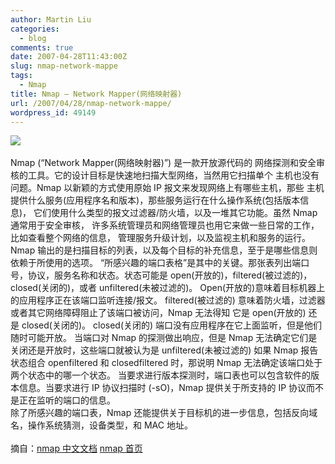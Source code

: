 ```yaml
---
author: Martin Liu
categories:
  - blog
comments: true
date: 2007-04-28T11:43:00Z
slug: nmap-network-mappe
tags:
  - Nmap
title: Nmap — Network Mapper(网络映射器)
url: /2007/04/28/nmap-network-mappe/
wordpress_id: 49149
---
```


[![](http://images.insecure.org/nmap/images/nmap_bnr_euroboy.jpg)](http://images.insecure.org/nmap/images/nmap_bnr_euroboy.jpg)<br /><br />Nmap (“Network Mapper(网络映射器)”) 是一款开放源代码的 网络探测和安全审核的工具。它的设计目标是快速地扫描大型网络，当然用它扫描单个 主机也没有问题。Nmap 以新颖的方式使用原始 IP 报文来发现网络上有哪些主机，那些 主机提供什么服务(应用程序名和版本)，那些服务运行在什么操作系统(包括版本信息)， 它们使用什么类型的报文过滤器/防火墙，以及一堆其它功能。虽然 Nmap 通常用于安全审核， 许多系统管理员和网络管理员也用它来做一些日常的工作，比如查看整个网络的信息， 管理服务升级计划，以及监视主机和服务的运行。<br />Nmap 输出的是扫描目标的列表，以及每个目标的补充信息，至于是哪些信息则依赖于所使用的选项。 “所感兴趣的端口表格”是其中的关键。那张表列出端口号，协议，服务名称和状态。状态可能是 open(开放的)，filtered(被过滤的)， closed(关闭的)，或者 unfiltered(未被过滤的)。 Open(开放的)意味着目标机器上的应用程序正在该端口监听连接/报文。 filtered(被过滤的) 意味着防火墙，过滤器或者其它网络障碍阻止了该端口被访问，Nmap 无法得知 它是 open(开放的) 还是 closed(关闭的)。 closed(关闭的) 端口没有应用程序在它上面监听，但是他们随时可能开放。 当端口对 Nmap 的探测做出响应，但是 Nmap 无法确定它们是关闭还是开放时，这些端口就被认为是 unfiltered(未被过滤的) 如果 Nmap 报告状态组合 openfiltered 和 closedfiltered 时，那说明 Nmap 无法确定该端口处于两个状态中的哪一个状态。 当要求进行版本探测时，端口表也可以包含软件的版本信息。当要求进行 IP 协议扫描时 (-sO)，Nmap 提供关于所支持的 IP 协议而不是正在监听的端口的信息。<br />除了所感兴趣的端口表，Nmap 还能提供关于目标机的进一步信息，包括反向域名，操作系统猜测，设备类型，和 MAC 地址。<br /><br />摘自：[nmap 中文文档](http://insecure.org/nmap/man/zh/) [nmap 首页](http://insecure.org/nmap/index.html)
